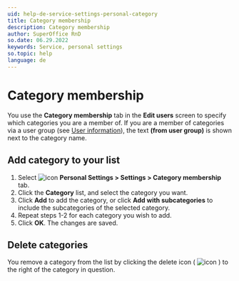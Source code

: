 ```yaml
---
uid: help-de-service-settings-personal-category
title: Category membership
description: Category membership
author: SuperOffice RnD
so.date: 06.29.2022
keywords: Service, personal settings
so.topic: help
language: de
---
```


# Category membership

You use the **Category membership** tab in the **Edit users** screen to specify which categories you are a member of. If you are a member of categories via a user group (see [User information][1]), the text **(from user group)** is shown next to the category name.

## Add category to your list

1. Select ![icon][img2] **Personal Settings > Settings > Category membership** tab.
2. Click the **Category** list, and select the category you want.
3. Click **Add** to add the category, or click **Add with subcategories** to include the subcategories of the selected category.
4. Repeat steps 1-2 for each category you wish to add.
5. Click **OK**. The changes are saved.

## Delete categories

You remove a category from the list by clicking the delete icon ( ![icon][img1] ) to the right of the category in question.

<!-- Referenced links -->
[1]: user-info.md

<!-- Referenced images -->
[img1]: ../../../../../../common/icons/delete-red.png
[img2]: ../../../../../media/icons/personal-settings-small.png

